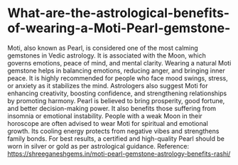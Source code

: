 # What-are-the-astrological-benefits-of-wearing-a-Moti-Pearl-gemstone-
Moti, also known as Pearl, is considered one of the most calming gemstones in Vedic astrology. It is associated with the Moon, which governs emotions, peace of mind, and mental clarity. Wearing a natural Moti gemstone helps in balancing emotions, reducing anger, and bringing inner peace. It is highly recommended for people who face mood swings, stress, or anxiety as it stabilizes the mind. Astrologers also suggest Moti for enhancing creativity, boosting confidence, and strengthening relationships by promoting harmony. Pearl is believed to bring prosperity, good fortune, and better decision-making power. It also benefits those suffering from insomnia or emotional instability. People with a weak Moon in their horoscope are often advised to wear Moti for spiritual and emotional growth. Its cooling energy protects from negative vibes and strengthens family bonds. For best results, a certified and high-quality Pearl should be worn in silver or gold as per astrological guidance.
Reference: https://shreeganeshgems.in/moti-pearl-gemstone-astrology-benefits-rashi/
